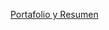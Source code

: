 
<a href="https://awalzerk.github.io/PORT-Colab/" target="_blank" rel="noopener noreferrer">Portafolio y Resumen</a>
